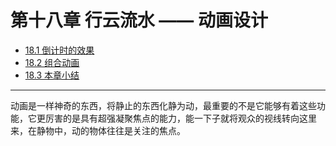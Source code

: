 # 第十八章	 行云流水 —— 动画设计

- [18.1  倒计时的效果](chapter18/chapter18-1.md)                 
- [18.2  组合动画](chapter18/chapter18-2.md)
- [18.3  本章小结](chapter18/chapter18-3.md)

--------

动画是一样神奇的东西，将静止的东西化静为动，最重要的不是它能够有着这些功能，它更厉害的是具有超强凝聚焦点的能力，能一下子就将观众的视线转向这里来，在静物中，动的物体往往是关注的焦点。
